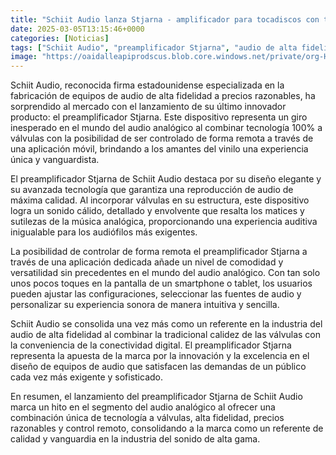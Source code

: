 ```yaml
---
title: "Schiit Audio lanza Stjarna - amplificador para tocadiscos con tecnología 100% a válvulas y control por app"
date: 2025-03-05T13:15:46+0000
categories: [Noticias]
tags: ["Schiit Audio", "preamplificador Stjarna", "audio de alta fidelidad", "tecnología a válvulas", "control remoto", "experiencia auditiva", "audiófilos."]
image: "https://oaidalleapiprodscus.blob.core.windows.net/private/org-HKmKxpuNw3Y88lm4EBrIPq0n/user-ZwiCXOggLL8ZNNKE2g7rXFmV/img-5dwyxmwMAXa6HMfrIumMpTbM.png?st=2025-03-05T12%3A15%3A46Z&se=2025-03-05T14%3A15%3A46Z&sp=r&sv=2024-08-04&sr=b&rscd=inline&rsct=image/png&skoid=d505667d-d6c1-4a0a-bac7-5c84a87759f8&sktid=a48cca56-e6da-484e-a814-9c849652bcb3&skt=2025-03-05T02%3A28%3A58Z&ske=2025-03-06T02%3A28%3A58Z&sks=b&skv=2024-08-04&sig=FqHuSTXuKWI20GQ8vTg3P5nsx/hpWfK6Ne2tks2KDFs%3D"
---
```


Schiit Audio, reconocida firma estadounidense especializada en la fabricación de equipos de audio de alta fidelidad a precios razonables, ha sorprendido al mercado con el lanzamiento de su último innovador producto: el preamplificador Stjarna. Este dispositivo representa un giro inesperado en el mundo del audio analógico al combinar tecnología 100% a válvulas con la posibilidad de ser controlado de forma remota a través de una aplicación móvil, brindando a los amantes del vinilo una experiencia única y vanguardista.

El preamplificador Stjarna de Schiit Audio destaca por su diseño elegante y su avanzada tecnología que garantiza una reproducción de audio de máxima calidad. Al incorporar válvulas en su estructura, este dispositivo logra un sonido cálido, detallado y envolvente que resalta los matices y sutilezas de la música analógica, proporcionando una experiencia auditiva inigualable para los audiófilos más exigentes.

La posibilidad de controlar de forma remota el preamplificador Stjarna a través de una aplicación dedicada añade un nivel de comodidad y versatilidad sin precedentes en el mundo del audio analógico. Con tan solo unos pocos toques en la pantalla de un smartphone o tablet, los usuarios pueden ajustar las configuraciones, seleccionar las fuentes de audio y personalizar su experiencia sonora de manera intuitiva y sencilla.

Schiit Audio se consolida una vez más como un referente en la industria del audio de alta fidelidad al combinar la tradicional calidez de las válvulas con la conveniencia de la conectividad digital. El preamplificador Stjarna representa la apuesta de la marca por la innovación y la excelencia en el diseño de equipos de audio que satisfacen las demandas de un público cada vez más exigente y sofisticado.

En resumen, el lanzamiento del preamplificador Stjarna de Schiit Audio marca un hito en el segmento del audio analógico al ofrecer una combinación única de tecnología a válvulas, alta fidelidad, precios razonables y control remoto, consolidando a la marca como un referente de calidad y vanguardia en la industria del sonido de alta gama.
    